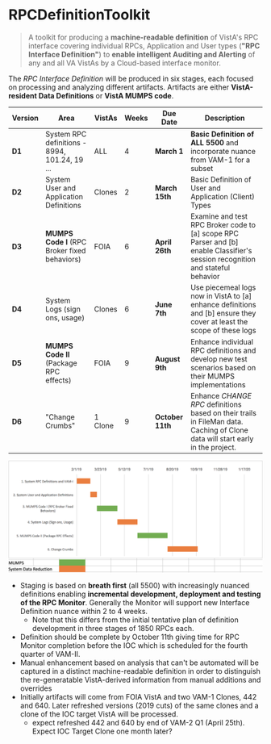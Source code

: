 # RPCDefinitionToolkit

> A toolkit for producing a __machine-readable definition__ of VistA's RPC interface covering individual RPCs, Application and User types (__"RPC Interface Definition"__) to __enable intelligent Auditing and Alerting__ of any and all VA VistAs by a Cloud-based interface monitor.

The _RPC Interface Definition_ will be produced in six stages, each focused on processing and analyzing different artifacts. Artifacts are either __VistA-resident Data Definitions__ or __VistA MUMPS code__.

Version | Area | VistAs | Weeks | Due Date | Description
--- | --- | --- | --- | --- | ---
__D1__ | System RPC definitions - 8994, 101.24, 19 ... | ALL | 4 | __March 1__ | __Basic Definition of ALL 5500__ and incorporate nuance from VAM-1 for a subset
__D2__ | System User and Application Definitions | Clones | 2 | __March 15th__ | Basic Definition of User and Application (Client) Types
__D3__ | __MUMPS Code I__ (RPC Broker fixed behaviors) | FOIA | 6 | __April 26th__ | Examine and test RPC Broker code to [a] scope RPC Parser and [b] enable Classifier's session recognition and stateful behavior
__D4__ | System Logs (sign ons, usage) | Clones | 6 | __June 7th__ | Use piecemeal logs now in VistA to [a] enhance definitions and [b] ensure they cover at least the scope of these logs 
__D5__ | __MUMPS Code II__ (Package RPC effects) | FOIA | 9 | __August 9th__ | Enhance individual RPC definitions and develop new test scenarios based on their MUMPS implementations
__D6__ | "Change Crumbs" | 1 Clone | 9 | __October 11th__ | Enhance _CHANGE RPC_ definitions based on their trails in FileMan data. Caching of Clone data will start early in the project.

![Gantt TK](Images/vam2TKGantt.png)

  * Staging is based on __breath first__ (all 5500) with increasingly nuanced definitions enabling __incremental development, deployment and testing of the RPC Monitor__. Generally the Monitor will support new Interface Definition nuance within 2 to 4 weeks.
    * Note that this differs from the initial tentative plan of definition development in three stages of 1850 RPCs each. 
  * Definition should be complete by October 11th giving time for RPC Monitor completion before the IOC which is scheduled for the fourth quarter of VAM-II.
  * Manual enhancement based on analysis that can't be automated will be captured in a distinct machine-readable definition in order to distinguish the re-generatable
VistA-derived information from manual additions and overrides
  * Initially artifacts will come from FOIA VistA and two VAM-1 Clones, 442 and 640. Later refreshed versions (2019 cuts) of the same clones and a clone of the IOC target VistA will be processed.
    * expect refreshed 442 and 640 by end of VAM-2 Q1 (April 25th). Expect IOC Target Clone one month later?
